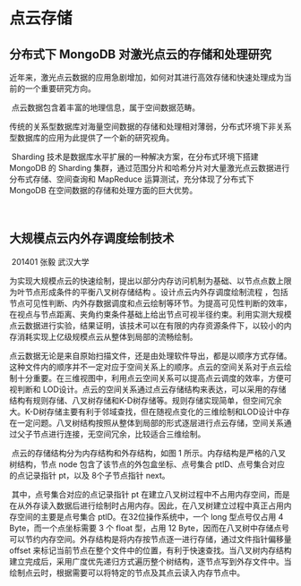 # 点云存储

## 分布式下 MongoDB 对激光点云的存储和处理研究 

​	近年来，激光点云数据的应用急剧增加，如何对其进行高效存储和快速处理成为当前的一个重要研究方向。

​	点云数据包含着丰富的地理信息，属于空间数据范畴。

​	传统的关系型数据库对海量空间数据的存储和处理相对薄弱，分布式环境下非关系型数据库的应用为此提供了一个新的研究视角。

​	Sharding 技术是数据库水平扩展的一种解决方案，在分布式环境下搭建 MongoDB 的 Sharding 集群，通过范围分片和哈希分片对大量激光点云数据进行分布式存储、空间查询和 MapReduce 运算测试，充分体现了分布式下 MongoDB 在空间数据的存储和处理方面的巨大优势。 

​	







## 大规模点云内外存调度绘制技术

​	201401 张毅 武汉大学

​	为实现大规模点云的快速绘制，提出以部分内存访问机制为基础、以节点点数上限为叶节点形成条件的平衡八叉树存储结构 。设计点云内外存调度绘制流程 ，包括节点可见性判断、内外存数据调度和点云绘制等环节。为提高可见性判断的效率，在视点与节点距离、夹角约束条件基础上给出节点可视半径约束。利用实测大规模点云数据进行实验，结果证明，该技术可以在有限的内存资源条件下，以较小的内存消耗实现上亿级规模点云从整体到局部的流畅绘制。



​	点云数据无论是来自原始扫描文件，还是由处理软件导出，都是以顺序方式存储。这种文件内的顺序并不一定对应于空间关系上的顺序。点云的空间关系对于点云绘制十分重要。在三维视图中，利用点云空间关系可以提高点云调度的效率，方便可视判断和 LOD设计。点云的空间关系通过点云存储结构来表达，可以采用的存储结构有规则存储、八叉树存储和K-D树存储等。规则存储实现简单，但空间冗余大。K-D树存储主要有利于邻域查找，但在随视点变化的三维绘制和LOD设计中存在一定问题。八叉树结构按照从整体到局部的形式逐层进行点云存储，空间关系通过父子节点进行连接，无空间冗余，比较适合三维绘制。

​	点云的存储结构分为内存结构和外存结构，如图 1 所示。内存结构是严格的八叉树结构，节点 node 包含了该节点的外包盒坐标、点号集合 ptlD、点号集合对应的点记录指针 pt，以及 8个子节点指针 next。



​	其中，点号集合对应的点记录指针 pt 在建立八叉树过程中不占用内存空间，而是在从外存读入数据后进行绘制时占用内存。因此，在八叉树建立过程中真正占用内存空间的主要是点号集合 ptlD。在32位操作系统中，一个 long 型点号仅占用 4 Byte，而一个点坐标需要 3 个 float 型，占用 12 Byte，因而在八叉树中存储点号可以节约内存空间。外存结构是将内存按节点逐一进行存储，通过文件指针偏移量 offset 来标记当前节点在整个文件中的位置，有利于快速查找。当八叉树内存结构建立完成后，采用广度优先递归方式遍历整个树结构，逐节点写到外存文件中。当绘制点云时，根据需要可以将特定的节点及其点云读入内存节点中。 